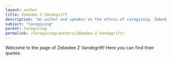 ```yaml
---
layout: author
title: Zebedee Z Vandegrift
description: "An author and speaker on the ethics of caregiving, Zebedee Vandegrift has written about the moral challenges faced by caregivers in various settings."
subject: "Caregiving"
parent: Caregiving
permalink: /Caregiving/authors/Zebedee-Z-Vandegrift/
---
```


Welcome to the page of Zebedee Z Vandegrift! Here you can find their quotes.
